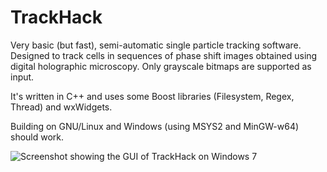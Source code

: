 TrackHack
=========

Very basic (but fast), semi-automatic single particle tracking software. Designed to track
cells in sequences of phase shift images obtained using digital holographic microscopy.
Only grayscale bitmaps are supported as input.

It's written in C++ and uses some Boost libraries (Filesystem, Regex, Thread) and
wxWidgets.

Building on GNU/Linux and Windows (using MSYS2 and MinGW-w64) should work.

<!---
For Windows, you can download the most recent executable along with some required
libraries
[here](https://www.dropbox.com/s/xe9da1712u1ntws/track_hack_2015-04-01.zip?dl=1). It
should look something like this:
-->

![Screenshot showing the GUI of TrackHack on Windows 7](https://www.dropbox.com/s/ufdf6d4655lh22h/TrackHackScreenshot.png?dl=1 "Trackees are added by entering a name in the text box and hitting return. The right list box shows the frames in which the user marked the selected cell's position.")
